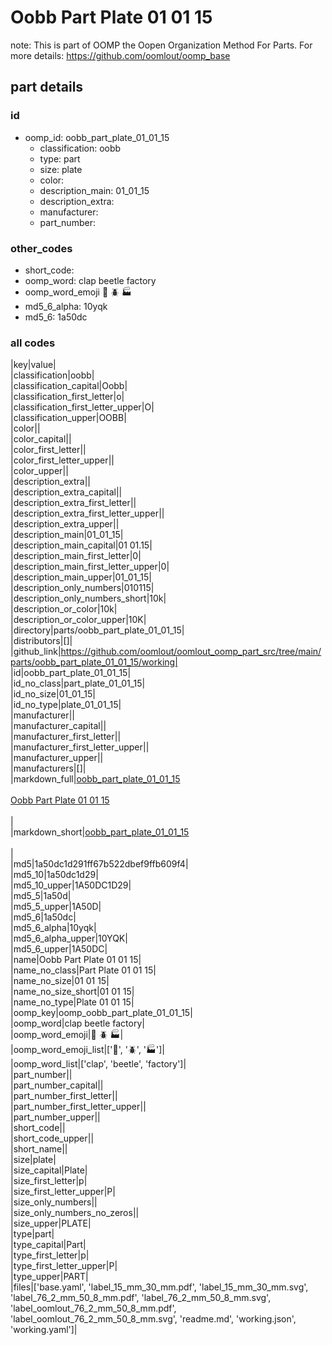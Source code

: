 # Oobb Part Plate 01 01 15  

note: This is part of OOMP the Oopen Organization Method For Parts. For more details: https://github.com/oomlout/oomp_base

##  part details





### id
* oomp_id: oobb_part_plate_01_01_15
  * classification: oobb
  * type: part
  * size: plate
  * color: 
  * description_main: 01_01_15
  * description_extra: 
  * manufacturer: 
  * part_number: 

### other_codes
* short_code: 
* oomp_word: clap beetle factory
* oomp_word_emoji :clap: :beetle: :factory:
* md5_6_alpha: 10yqk
* md5_6: 1a50dc

### all codes 
|key|value|  
|classification|oobb|  
|classification_capital|Oobb|  
|classification_first_letter|o|  
|classification_first_letter_upper|O|  
|classification_upper|OOBB|  
|color||  
|color_capital||  
|color_first_letter||  
|color_first_letter_upper||  
|color_upper||  
|description_extra||  
|description_extra_capital||  
|description_extra_first_letter||  
|description_extra_first_letter_upper||  
|description_extra_upper||  
|description_main|01_01_15|  
|description_main_capital|01 01.15|  
|description_main_first_letter|0|  
|description_main_first_letter_upper|0|  
|description_main_upper|01_01_15|  
|description_only_numbers|010115|  
|description_only_numbers_short|10k|  
|description_or_color|10k|  
|description_or_color_upper|10K|  
|directory|parts/oobb_part_plate_01_01_15|  
|distributors|[]|  
|github_link|https://github.com/oomlout/oomlout_oomp_part_src/tree/main/parts/oobb_part_plate_01_01_15/working|  
|id|oobb_part_plate_01_01_15|  
|id_no_class|part_plate_01_01_15|  
|id_no_size|01_01_15|  
|id_no_type|plate_01_01_15|  
|manufacturer||  
|manufacturer_capital||  
|manufacturer_first_letter||  
|manufacturer_first_letter_upper||  
|manufacturer_upper||  
|manufacturers|[]|  
|markdown_full|[oobb_part_plate_01_01_15](https://github.com/oomlout/oomlout_oomp_part_src/tree/main/parts/oobb_part_plate_01_01_15/working)<br>[](https://github.com/oomlout/oomlout_oomp_part_src/tree/main/parts/oobb_part_plate_01_01_15/working)<br>[Oobb Part Plate 01 01 15](https://github.com/oomlout/oomlout_oomp_part_src/tree/main/parts/oobb_part_plate_01_01_15/working)<br><br>|  
|markdown_short|[oobb_part_plate_01_01_15](https://github.com/oomlout/oomlout_oomp_part_src/tree/main/parts/oobb_part_plate_01_01_15/working)<br><br>|  
|md5|1a50dc1d291ff67b522dbef9ffb609f4|  
|md5_10|1a50dc1d29|  
|md5_10_upper|1A50DC1D29|  
|md5_5|1a50d|  
|md5_5_upper|1A50D|  
|md5_6|1a50dc|  
|md5_6_alpha|10yqk|  
|md5_6_alpha_upper|10YQK|  
|md5_6_upper|1A50DC|  
|name|Oobb Part Plate 01 01 15|  
|name_no_class|Part Plate 01 01 15|  
|name_no_size|01 01 15|  
|name_no_size_short|01 01 15|  
|name_no_type|Plate 01 01 15|  
|oomp_key|oomp_oobb_part_plate_01_01_15|  
|oomp_word|clap beetle factory|  
|oomp_word_emoji|:clap: :beetle: :factory:|  
|oomp_word_emoji_list|[':clap:', ':beetle:', ':factory:']|  
|oomp_word_list|['clap', 'beetle', 'factory']|  
|part_number||  
|part_number_capital||  
|part_number_first_letter||  
|part_number_first_letter_upper||  
|part_number_upper||  
|short_code||  
|short_code_upper||  
|short_name||  
|size|plate|  
|size_capital|Plate|  
|size_first_letter|p|  
|size_first_letter_upper|P|  
|size_only_numbers||  
|size_only_numbers_no_zeros||  
|size_upper|PLATE|  
|type|part|  
|type_capital|Part|  
|type_first_letter|p|  
|type_first_letter_upper|P|  
|type_upper|PART|  
|files|['base.yaml', 'label_15_mm_30_mm.pdf', 'label_15_mm_30_mm.svg', 'label_76_2_mm_50_8_mm.pdf', 'label_76_2_mm_50_8_mm.svg', 'label_oomlout_76_2_mm_50_8_mm.pdf', 'label_oomlout_76_2_mm_50_8_mm.svg', 'readme.md', 'working.json', 'working.yaml']|  
